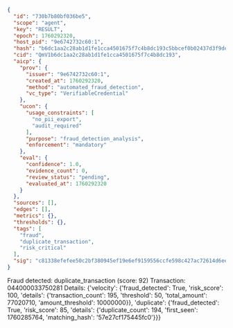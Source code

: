 ```json
{
  "id": "730b7b80bf036be5",
  "scope": "agent",
  "key": "RESULT",
  "epoch": 1760292320,
  "host_pid": "9e6742732c60:1",
  "hash": "b6dc1aa2c28ab1d1fe1cca4501675f7c4b8dc193c5bbcef0b02437d3f9de4a2a",
  "cid": "QmV1b6dc1aa2c28ab1d1fe1cca4501675f7c4b8dc193",
  "aicp": {
    "prov": {
      "issuer": "9e6742732c60:1",
      "created_at": 1760292320,
      "method": "automated_fraud_detection",
      "vc_type": "VerifiableCredential"
    },
    "ucon": {
      "usage_constraints": [
        "no_pii_export",
        "audit_required"
      ],
      "purpose": "fraud_detection_analysis",
      "enforcement": "mandatory"
    },
    "eval": {
      "confidence": 1.0,
      "evidence_count": 0,
      "review_status": "pending",
      "evaluated_at": 1760292320
    }
  },
  "sources": [],
  "edges": [],
  "metrics": {},
  "thresholds": {},
  "tags": [
    "fraud",
    "duplicate_transaction",
    "risk_critical"
  ],
  "sig": "c81338efefee50c2bf380945ef19e6ef9159556ccfe598c427ac72614d6ee43f"
}
```

Fraud detected: duplicate_transaction (score: 92)
Transaction: 044000033750281
Details: {'velocity': {'fraud_detected': True, 'risk_score': 100, 'details': {'transaction_count': 195, 'threshold': 50, 'total_amount': 77020710, 'amount_threshold': 10000000}}, 'duplicate': {'fraud_detected': True, 'risk_score': 85, 'details': {'duplicate_count': 194, 'first_seen': 1760285764, 'matching_hash': '57e27cf175445fc0'}}}